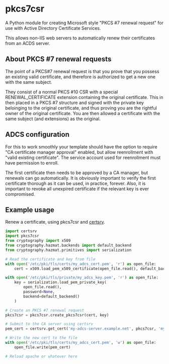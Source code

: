 pkcs7csr
=====
A Python module for creating Microsoft style "PKCS #7 renewal request" for use with Active Directory Certificate Services.

This allows non-IIS web servers to automatically renew their certificates from an ACDS server.

## About PKCS #7 renewal requests
The point of a PKCS#7 renewal request is that you prove that you possess an existing valid certificate, and therefore is authorized to get a new one with the same subject.

They consist of a normal PKCS #10 CSR with a special RENEWAL_CERTIFICATE extension containing the original certificate. This in then placed in a PKCS #7 structure and signed with the private key beloinging to the original certificate, and thus proving you are the rightful owner of the original certificate. You are then allowed a certificate with the same subject (and extensions) as the original.

## ADCS configuration
For this to work smoothly your template should have the option to require "CA certificate manager approval" enabled, but allow reenrollment with "valid existing certificate". The service account used for reenrollment must have permission to enroll.

The first certificate then needs to be approved by a CA manager, but renewals can go automatically. It is obviously important to verify the first certificate thorough as it can be used, in practice, forever. Also, it is important to revoke all unexpired certificate if the relevant key is ever compromised.

## Example usage
Renew a certificate, using pkcs7csr and [certsrv](https://github.com/magnuswatn/certsrv).

```python
import certsrv
import pkcs7csr
from cryptography import x509
from cryptography.hazmat.backends import default_backend
from cryptography.hazmat.primitives import serialization

# Read the certificate and key from file
with open('/etc/pki/tls/certs/my_adcs_cert.pem', 'r') as open_file:
    cert = x509.load_pem_x509_certificate(open_file.read(), default_backend())

with open('/etc/pki/tls/private/my_adcs_key.pem', 'r') as open_file:
    key = serialization.load_pem_private_key(
        open_file.read(),
        password=None,
        backend=default_backend()
    )

# Create an PKCS #7 renewal request
pkcs7csr = pkcs7csr.create_pkcs7csr(cert, key)

# Submit to the CA server using certsrv
pem_cert = certsrv.get_cert('my-adcs-server.example.net', pkcs7csr, 'myTemplate', 'myUser', 'myPassword')

# Write the new cert to the file
with open('/etc/pki/tls/certs/my_adcs_cert.pem', 'w') as open_file:
    open_file.write(pem_cert)

# Reload apache or whatever here

```
